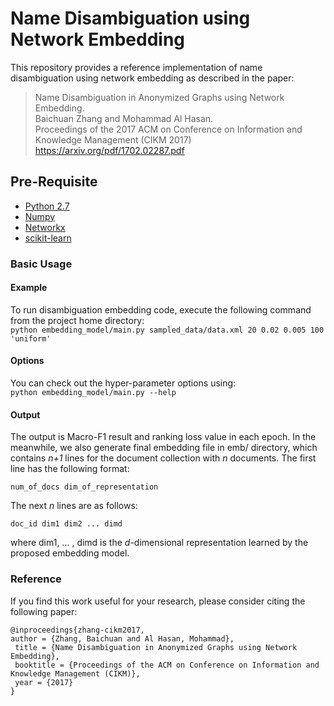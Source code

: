 # Name Disambiguation using Network Embedding
This repository provides a reference implementation of name disambiguation using network embedding as described in the paper:<br>
> Name Disambiguation in Anonymized Graphs using Network Embedding.<br>
> Baichuan Zhang and Mohammad Al Hasan.<br>
> Proceedings of the 2017 ACM on Conference on Information and Knowledge Management (CIKM 2017)<br>
> <https://arxiv.org/pdf/1702.02287.pdf>
## Pre-Requisite

* [Python 2.7](https://www.python.org/) 
* [Numpy](http://www.numpy.org/)
* [Networkx](https://networkx.github.io/)
* [scikit-learn](http://scikit-learn.org/stable/)

### Basic Usage

#### Example
To run disambiguation embedding code, execute the following command from the project home directory:<br/>
	``python embedding_model/main.py sampled_data/data.xml 20 0.02 0.005 100 'uniform'``
  
#### Options
You can check out the hyper-parameter options using:<br/>
	``python embedding_model/main.py --help``

#### Output
The output is Macro-F1 result and ranking loss value in each epoch.
In the meanwhile, we also generate final embedding file in emb/ directory, which contains *n+1* lines for the document collection with *n* documents. 
The first line has the following format:

	num_of_docs dim_of_representation

The next *n* lines are as follows:
	
	doc_id dim1 dim2 ... dimd

where dim1, ... , dimd is the *d*-dimensional representation learned by the proposed embedding model.

### Reference
If you find this work useful for your research, please consider citing the following paper:

	@inproceedings{zhang-cikm2017,
	author = {Zhang, Baichuan and Al Hasan, Mohammad},
	 title = {Name Disambiguation in Anonymized Graphs using Network Embedding},
	 booktitle = {Proceedings of the ACM on Conference on Information and Knowledge Management (CIKM)},
	 year = {2017}
	}
